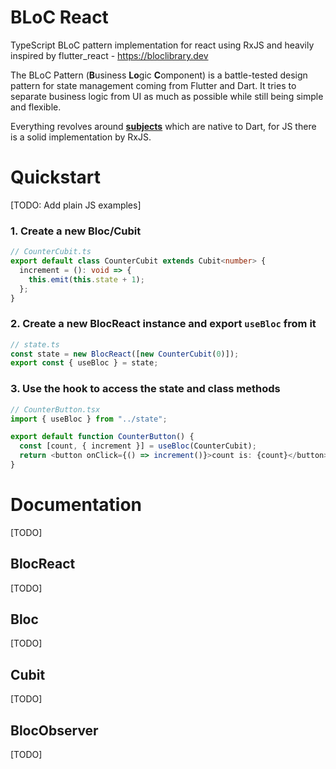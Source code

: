# BLoC React

[comment]: <> ([Coverage: 100%])

TypeScript BLoC pattern implementation for react using RxJS and heavily inspired by flutter_react - https://bloclibrary.dev

The BLoC Pattern (**B**usiness **Lo**gic **C**omponent) is a battle-tested design pattern for state management coming from Flutter and Dart. It tries to separate business logic from UI as much as possible while still being simple and flexible.

Everything revolves around [**subjects**](https://rxjs-dev.firebaseapp.com/guide/subject) which are native to Dart, for JS there is a solid implementation by RxJS.


# Quickstart
[TODO: Add plain JS examples]
### 1. Create a new **Bloc/Cubit**
```typescript
// CounterCubit.ts
export default class CounterCubit extends Cubit<number> {
  increment = (): void => {
    this.emit(this.state + 1);
  };
}
```

### 2. Create a new **BlocReact** instance and export `useBloc` from it
```typescript
// state.ts
const state = new BlocReact([new CounterCubit(0)]);
export const { useBloc } = state;
```

### 3. Use the hook to access the state and class methods
```typescript
// CounterButton.tsx
import { useBloc } from "../state";

export default function CounterButton() {
  const [count, { increment }] = useBloc(CounterCubit);
  return <button onClick={() => increment()}>count is: {count}</button>;  
}
```


# Documentation
[TODO]
## BlocReact
[TODO]
## Bloc
[TODO]
## Cubit
[TODO]
## BlocObserver
[TODO]